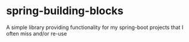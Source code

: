 # spring-building-blocks
A simple library providing functionality for my spring-boot projects that I often miss and/or re-use
